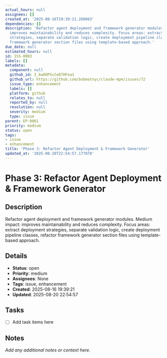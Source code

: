 ```yaml
---
actual_hours: null
assignees: []
created_at: '2025-08-16T19:39:21.260063'
dependencies: []
description: 'Refactor agent deployment and framework generator modules. Medium impact:
  improves maintainability and reduces complexity. Focus areas: extract deployment
  strategies, separate validation logic, create deployment pipeline classes, refactor
  framework generator section files using template-based approach.'
due_date: null
estimated_hours: null
id: ISS-0003
labels: []
metadata:
  component: null
  github_id: I_kwDOPScCe87HFea1
  github_url: https://github.com/bobmatnyc/claude-mpm/issues/72
  issue_type: enhancement
  labels: []
  platform: github
  relates_to: null
  reported_by: null
  resolution: null
  severity: medium
  type: issue
parent: EP-0001
priority: medium
status: open
tags:
- issue
- enhancement
title: 'Phase 3: Refactor Agent Deployment & Framework Generator'
updated_at: '2025-08-20T22:54:57.177078'
---
```


# Phase 3: Refactor Agent Deployment & Framework Generator

## Description
Refactor agent deployment and framework generator modules. Medium impact: improves maintainability and reduces complexity. Focus areas: extract deployment strategies, separate validation logic, create deployment pipeline classes, refactor framework generator section files using template-based approach.

## Details
- **Status**: open
- **Priority**: medium
- **Assignees**: None
- **Tags**: issue, enhancement
- **Created**: 2025-08-16 19:39:21
- **Updated**: 2025-08-20 22:54:57

## Tasks
- [ ] Add task items here

## Notes
_Add any additional notes or context here._
